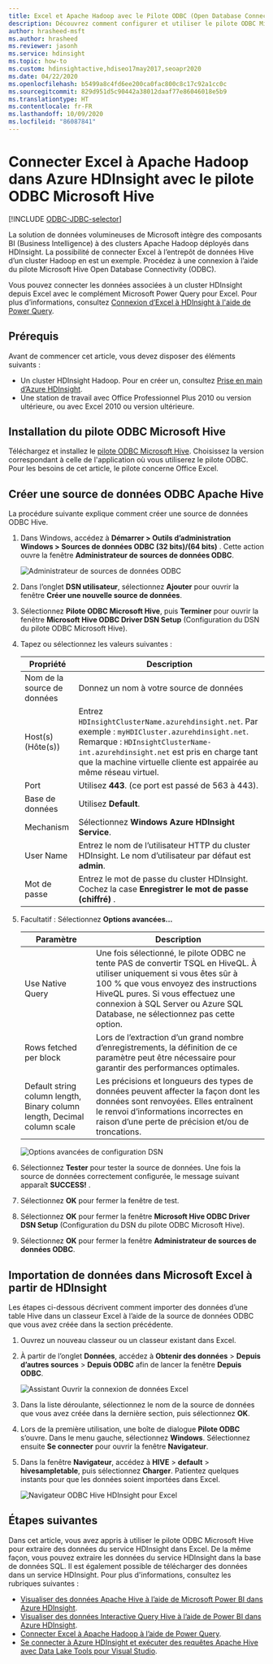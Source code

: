```yaml
---
title: Excel et Apache Hadoop avec le Pilote ODBC (Open Database Connectivity) – Azure HDInsight
description: Découvrez comment configurer et utiliser le pilote ODBC Microsoft Hive pour Excel afin d’interroger des données dans des clusters HDInsight à partir de Microsoft Excel.
author: hrasheed-msft
ms.author: hrasheed
ms.reviewer: jasonh
ms.service: hdinsight
ms.topic: how-to
ms.custom: hdinsightactive,hdiseo17may2017,seoapr2020
ms.date: 04/22/2020
ms.openlocfilehash: b5499a8c4fd6ee200ca0fac800c8c17c92a1cc0c
ms.sourcegitcommit: 829d951d5c90442a38012daaf77e86046018e5b9
ms.translationtype: HT
ms.contentlocale: fr-FR
ms.lasthandoff: 10/09/2020
ms.locfileid: "86087841"
---
```

# <a name="connect-excel-to-apache-hadoop-in-azure-hdinsight-with-the-microsoft-hive-odbc-driver"></a>Connecter Excel à Apache Hadoop dans Azure HDInsight avec le pilote ODBC Microsoft Hive

[!INCLUDE [ODBC-JDBC-selector](../../../includes/hdinsight-selector-odbc-jdbc.md)]

La solution de données volumineuses de Microsoft intègre des composants BI (Business Intelligence) à des clusters Apache Hadoop déployés dans HDInsight. La possibilité de connecter Excel à l’entrepôt de données Hive d’un cluster Hadoop en est un exemple. Procédez à une connexion à l’aide du pilote Microsoft Hive Open Database Connectivity (ODBC).

Vous pouvez connecter les données associées à un cluster HDInsight depuis Excel avec le complément Microsoft Power Query pour Excel. Pour plus d’informations, consultez [Connexion d’Excel à HDInsight à l'aide de Power Query](../hdinsight-connect-excel-power-query.md).

## <a name="prerequisites"></a>Prérequis

Avant de commencer cet article, vous devez disposer des éléments suivants :

* Un cluster HDInsight Hadoop. Pour en créer un, consultez [Prise en main d’Azure HDInsight](apache-hadoop-linux-tutorial-get-started.md).
* Une station de travail avec Office Professionnel Plus 2010 ou version ultérieure, ou avec Excel 2010 ou version ultérieure.

## <a name="install-microsoft-hive-odbc-driver"></a>Installation du pilote ODBC Microsoft Hive

Téléchargez et installez le [pilote ODBC Microsoft Hive](https://www.microsoft.com/download/details.aspx?id=40886). Choisissez la version correspondant à celle de l'application où vous utiliserez le pilote ODBC.  Pour les besoins de cet article, le pilote concerne Office Excel.

## <a name="create-apache-hive-odbc-data-source"></a>Créer une source de données ODBC Apache Hive

La procédure suivante explique comment créer une source de données ODBC Hive.

1. Dans Windows, accédez à **Démarrer > Outils d’administration Windows > Sources de données ODBC (32 bits)/(64 bits)** .  Cette action ouvre la fenêtre **Administrateur de sources de données ODBC**.

    ![Administrateur de sources de données ODBC](./media/apache-hadoop-connect-excel-hive-odbc-driver/simbahiveodbc-datasourceadmin1.png "Configurer un DSN à l’aide de l’Administrateur de sources de données ODBC")

1. Dans l’onglet **DSN utilisateur**, sélectionnez **Ajouter** pour ouvrir la fenêtre **Créer une nouvelle source de données**.

1. Sélectionnez **Pilote ODBC Microsoft Hive**, puis **Terminer** pour ouvrir la fenêtre **Microsoft Hive ODBC Driver DSN Setup** (Configuration du DSN du pilote ODBC Microsoft Hive).

1. Tapez ou sélectionnez les valeurs suivantes :

   | Propriété | Description |
   | --- | --- |
   |  Nom de la source de données |Donnez un nom à votre source de données |
   |  Host(s) (Hôte(s)) |Entrez `HDInsightClusterName.azurehdinsight.net`. Par exemple : `myHDICluster.azurehdinsight.net`. Remarque : `HDInsightClusterName-int.azurehdinsight.net` est pris en charge tant que la machine virtuelle cliente est appairée au même réseau virtuel. |
   |  Port |Utilisez **443**. (ce port est passé de 563 à 443). |
   |  Base de données |Utilisez **Default**. |
   |  Mechanism |Sélectionnez **Windows Azure HDInsight Service**. |
   |  User Name |Entrez le nom de l’utilisateur HTTP du cluster HDInsight. Le nom d’utilisateur par défaut est **admin**. |
   |  Mot de passe |Entrez le mot de passe du cluster HDInsight. Cochez la case **Enregistrer le mot de passe (chiffré)** .|

1. Facultatif : Sélectionnez **Options avancées...**  

   | Paramètre | Description |
   | --- | --- |
   |  Use Native Query |Une fois sélectionné, le pilote ODBC ne tente PAS de convertir TSQL en HiveQL. À utiliser uniquement si vous êtes sûr à 100 % que vous envoyez des instructions HiveQL pures. Si vous effectuez une connexion à SQL Server ou Azure SQL Database, ne sélectionnez pas cette option. |
   |  Rows fetched per block |Lors de l’extraction d’un grand nombre d’enregistrements, la définition de ce paramètre peut être nécessaire pour garantir des performances optimales. |
   |  Default string column length, Binary column length, Decimal column scale |Les précisions et longueurs des types de données peuvent affecter la façon dont les données sont renvoyées. Elles entraînent le renvoi d’informations incorrectes en raison d’une perte de précision et/ou de troncations. |

    ![Options avancées de configuration DSN](./media/apache-hadoop-connect-excel-hive-odbc-driver/hiveodbc-datasource-advancedoptions1.png "Options avancées de configuration DSN")

1. Sélectionnez **Tester** pour tester la source de données. Une fois la source de données correctement configurée, le message suivant apparaît **SUCCESS!** .

1. Sélectionnez **OK** pour fermer la fenêtre de test.  

1. Sélectionnez **OK** pour fermer la fenêtre **Microsoft Hive ODBC Driver DSN Setup** (Configuration du DSN du pilote ODBC Microsoft Hive).  

1. Sélectionnez **OK** pour fermer la fenêtre **Administrateur de sources de données ODBC**.  

## <a name="import-data-into-excel-from-hdinsight"></a>Importation de données dans Microsoft Excel à partir de HDInsight

Les étapes ci-dessous décrivent comment importer des données d’une table Hive dans un classeur Excel à l’aide de la source de données ODBC que vous avez créée dans la section précédente.

1. Ouvrez un nouveau classeur ou un classeur existant dans Excel.

2. À partir de l’onglet **Données**, accédez à **Obtenir des données** > **Depuis d’autres sources** > **Depuis ODBC** afin de lancer la fenêtre **Depuis ODBC**.

    ![Assistant Ouvrir la connexion de données Excel](./media/apache-hadoop-connect-excel-hive-odbc-driver/simbahiveodbc-excel-dataconnection1.png "Assistant Ouvrir la connexion de données Excel")

3. Dans la liste déroulante, sélectionnez le nom de la source de données que vous avez créée dans la dernière section, puis sélectionnez **OK**.

4. Lors de la première utilisation, une boîte de dialogue **Pilote ODBC** s’ouvre. Dans le menu gauche, sélectionnez **Windows**. Sélectionnez ensuite **Se connecter** pour ouvrir la fenêtre **Navigateur**.

5. Dans la fenêtre **Navigateur**, accédez à **HIVE** > **default** > **hivesampletable**, puis sélectionnez **Charger**. Patientez quelques instants pour que les données soient importées dans Excel.

    ![Navigateur ODBC Hive HDInsight pour Excel](./media/apache-hadoop-connect-excel-hive-odbc-driver/hdinsight-hive-odbc-navigator.png "Navigateur ODBC Hive HDInsight pour Excel")

## <a name="next-steps"></a>Étapes suivantes

Dans cet article, vous avez appris à utiliser le pilote ODBC Microsoft Hive pour extraire des données du service HDInsight dans Excel. De la même façon, vous pouvez extraire les données du service HDInsight dans la base de données SQL. Il est également possible de télécharger des données dans un service HDInsight. Pour plus d'informations, consultez les rubriques suivantes :

* [Visualiser des données Apache Hive à l’aide de Microsoft Power BI dans Azure HDInsight](apache-hadoop-connect-hive-power-bi.md).
* [Visualiser des données Interactive Query Hive à l’aide de Power BI dans Azure HDInsight](../interactive-query/apache-hadoop-connect-hive-power-bi-directquery.md).
* [Connecter Excel à Apache Hadoop à l’aide de Power Query](apache-hadoop-connect-excel-power-query.md).
* [Se connecter à Azure HDInsight et exécuter des requêtes Apache Hive avec Data Lake Tools pour Visual Studio](apache-hadoop-visual-studio-tools-get-started.md).
